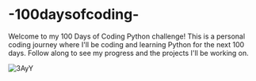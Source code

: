 # -100daysofcoding-
Welcome to my 100 Days of Coding Python challenge! This is a personal coding journey where I'll be coding and learning Python for the next 100 days. Follow along to see my progress and the projects I'll be working on.

  ![3AyY](https://github.com/Ayushmi-Adh/100DaysofCoding/assets/132826306/13dfed44-49c1-4d9a-9678-128248083d2d)

